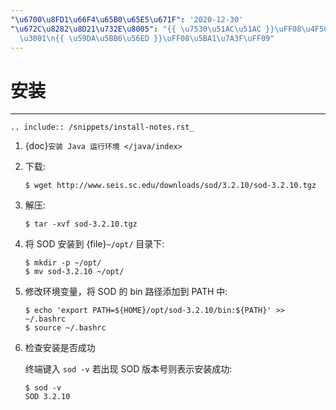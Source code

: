```yaml
---
"\u6700\u8FD1\u66F4\u65B0\u65E5\u671F": '2020-12-30'
"\u672C\u8282\u8D21\u732E\u8005": "{{ \u7530\u51AC\u51AC }}\uFF08\u4F5C\u8005\uFF09\
  \u3001\n{{ \u59DA\u5BB6\u56ED }}\uFF08\u5BA1\u7A3F\uFF09"
---
```


# 安装

______________________________________________________________________

```{eval-rst}
.. include:: /snippets/install-notes.rst_
```

1. {doc}`安装 Java 运行环境 </java/index>`

2. 下载:

   ```
   $ wget http://www.seis.sc.edu/downloads/sod/3.2.10/sod-3.2.10.tgz
   ```

3. 解压:

   ```
   $ tar -xvf sod-3.2.10.tgz
   ```

4. 将 SOD 安装到 {file}`~/opt/` 目录下:

   ```
   $ mkdir -p ~/opt/
   $ mv sod-3.2.10 ~/opt/
   ```

5. 修改环境变量，将 SOD 的 bin 路径添加到 PATH 中:

   ```
   $ echo 'export PATH=${HOME}/opt/sod-3.2.10/bin:${PATH}' >> ~/.bashrc
   $ source ~/.bashrc
   ```

6. 检查安装是否成功

   终端键入 `sod -v` 若出现 SOD 版本号则表示安装成功:

   ```
   $ sod -v
   SOD 3.2.10
   ```
